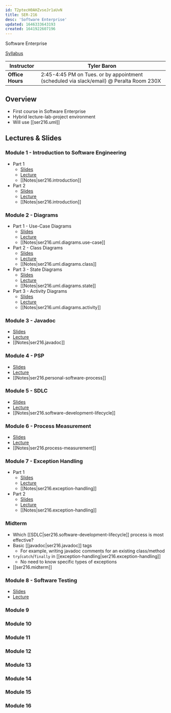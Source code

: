 ```yaml
---
id: T2ptecH0AHZvseJr1aUvN
title: SER-216
desc: 'Software Enterprise'
updated: 1646333643193
created: 1641922607196
---
```

Software Enterprise

[Syllabus](https://github.com/jheinem1/notes/tree/main/vault/assets/ser216_syllabus.pdf)

| Instructor       | Tyler Baron                                                                             |
| ---------------- | --------------------------------------------------------------------------------------- |
| **Office Hours** | 2:45-4:45 PM on Tues. or by appointment (scheduled via slack/email) @ Peralta Room 230X |
## Overview
- First course in Software Enterprise
- Hybrid lecture-lab-project environment
- Will use [[ser216.uml]]
## Lectures & Slides
### Module 1 - Introduction to Software Engineering
- Part 1
    - [Slides](https://github.com/jheinem1/notes/tree/main/vault/assets/M1.1.IntroductionToSoftwareEngg1.pdf)
    - [Lecture](https://youtu.be/cWmXZ_j1ogc)
    - [[Notes|ser216.introduction]]
- Part 2
    - [Slides](https://github.com/jheinem1/notes/tree/main/vault/assets/M1.2.IntroductionToSoftwareEngg2.pdf)
    - [Lecture](https://youtu.be/geZBWiWnbSE)
    - [[Notes|ser216.introduction]]
### Module 2 - Diagrams
- Part 1 - Use-Case Diagrams
    - [Slides](https://github.com/jheinem1/notes/tree/main/vault/assets/m-2-1-uml-use-case-diagrams.pdf)
    - [Lecture](https://youtu.be/Q6K04A_Sdis)
    - [[Notes|ser216.uml.diagrams.use-case]]
- Part 2 - Class Diagrams
    - [Slides](https://github.com/jheinem1/notes/tree/main/vault/assets/m-2-2-uml-class-diagrams.pdf)
    - [Lecture](https://youtu.be/e8h4DchH8fU)
    - [[Notes|ser216.uml.diagrams.class]]
- Part 3 - State Diagrams
    - [Slides](https://github.com/jheinem1/notes/tree/main/vault/assets/m-2-3-uml-state-diagrams.pdf)
    - [Lecture](https://youtu.be/ALh8Z00iAkw)
    - [[Notes|ser216.uml.diagrams.state]]
- Part 3 - Activity Diagrams
    - [Slides](https://github.com/jheinem1/notes/tree/main/vault/assets/m-2-4-uml-activity-diagrams.pdf)
    - [Lecture](https://youtu.be/3Fyl_6K7K2w)
    - [[Notes|ser216.uml.diagrams.activity]]
### Module 3 - Javadoc
- [Slides](https://github.com/jheinem1/notes/tree/main/vault/assets/m-5-javadoc-tutorial.pdf)
- [Lecture](https://youtu.be/z1ojWWTc2so)
- [[Notes|ser216.javadoc]]
### Module 4 - PSP
- [Slides](https://github.com/jheinem1/notes/tree/main/vault/assets/m-3-personal-software-process.pdf)
- [Lecture](https://youtu.be/Mug1__wafPk)
- [[Notes|ser216.personal-software-process]]
### Module 5 - SDLC
- [Slides](https://github.com/jheinem1/notes/tree/main/vault/assets/m-4-sdlc.pdf)
- [Lecture](https://youtu.be/vDaVd-XlSyU)
- [[Notes|ser216.software-development-lifecycle]]
### Module 6 - Process Measurement
- [Slides](https://github.com/jheinem1/notes/tree/main/vault/assets/m-6-process-measurement-1.pdf)
- [Lecture](https://youtu.be/v3d0iVzLTRA)
- [[Notes|ser216.process-measurement]]
### Module 7 - Exception Handling
- Part 1
    - [Slides](https://github.com/jheinem1/notes/tree/main/vault/assets/m-8-1-exception-handling-part-1.pdf)
    - [Lecture](https://youtu.be/otKdX2pQGCs)
    - [[Notes|ser216.exception-handling]]
- Part 2
    - [Slides](https://github.com/jheinem1/notes/tree/main/vault/assets/m-8-2-exception-handling-part-2.pdf)
    - [Lecture](https://youtu.be/VhP8Ou2JCwQ)
    - [[Notes|ser216.exception-handling]]
### Midterm
- Which [[SDLC|ser216.software-development-lifecycle]] process is most effective?
- Basic [[javadoc|ser216.javadoc]] tags
    - For example, writing javadoc comments for an existing class/method
- `try`/`catch`/`finally` in [[exception-handling|ser216.exception-handling]]
    - No need to know specific types of exceptions
- [[ser216.midterm]]
### Module 8 - Software Testing
- [Slides](https://github.com/jheinem1/notes/tree/main/vault/assets/m-7-software-testing-overview.pdf)
- [Lecture](https://youtu.be/MRtgEJRgVqI)
### Module 9
### Module 10
### Module 11
### Module 12
### Module 13
### Module 14
### Module 15
### Module 16